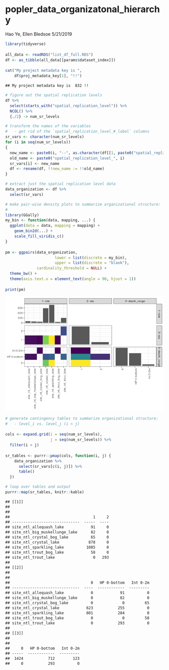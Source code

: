 popler\_data\_organizatonal\_hierarchy
================
Hao Ye, Ellen Bledsoe
5/21/2019

``` r
library(tidyverse)

all_data <- readRDS("list_df_full.RDS")
df <- as_tibble(all_data[[params$dataset_index]])

cat("My project metadata key is ", 
    df$proj_metadata_key[1], "!!")
```

    ## My project metadata key is  832 !!

``` r
# figure out the spatial replication levels
df %>% 
  select(starts_with("spatial_replication_level")) %>%
  NCOL() %>%
  {./2} -> num_sr_levels
```

``` r
# transform the names of the variables
#   - get rid of the `spatial_replication_level_#_label` columns
sr_vars <- character(num_sr_levels)
for (i in seq(num_sr_levels))
{
  new_name <- paste0(i, "--", as.character(df[[1, paste0("spatial_replication_level_", i, "_label")]]))
  old_name <- paste0("spatial_replication_level_", i)
  sr_vars[i] <- new_name
  df <- rename(df, !!new_name := !!old_name)
}
```

``` r
# extract just the spatial replication level data
data_organization <- df %>%
  select(sr_vars)
```

``` r
# make pair-wise density plots to summarize organizational structure:
# 
library(GGally)
my_bin <- function(data, mapping, ...) {
  ggplot(data = data, mapping = mapping) +
    geom_bin2d(...) +
    scale_fill_viridis_c()
}

pm <- ggpairs(data_organization, 
                      lower = list(discrete = my_bin), 
                      upper = list(discrete = "blank"), 
              cardinality_threshold = NULL) + 
  theme_bw() + 
  theme(axis.text.x = element_text(angle = 90, hjust = 1))

print(pm)
```

![](data_report-143_files/figure-markdown_github/unnamed-chunk-5-1.png)

``` r
# generate contingency tables to summarize organizational structure:
#   - level_i vs. level_j (i < j)

cols <- expand.grid(i = seq(num_sr_levels), 
                    j = seq(num_sr_levels)) %>%
  filter(i < j)

sr_tables <- purrr::pmap(cols, function(i, j) {
    data_organization %>%
      select(sr_vars[c(i, j)]) %>%
      table()
  })
```

``` r
# loop over tables and output
purrr::map(sr_tables, knitr::kable)
```

    ## [[1]]
    ## 
    ## 
    ##                                     1     2
    ## ------------------------------  -----  ----
    ## site_ntl_allequash_lake            91     0
    ## site_ntl_big_muskellunge_lake      82     0
    ## site_ntl_crystal_bog_lake          65     0
    ## site_ntl_crystal_lake             878     0
    ## site_ntl_sparkling_lake          1085     0
    ## site_ntl_trout_bog_lake            58     0
    ## site_ntl_trout_lake                 0   293
    ## 
    ## [[2]]
    ## 
    ## 
    ##                                    0   HP 0-bottom   Int 0-2m
    ## ------------------------------  ----  ------------  ---------
    ## site_ntl_allequash_lake            0            91          0
    ## site_ntl_big_muskellunge_lake      0            82          0
    ## site_ntl_crystal_bog_lake          0             0         65
    ## site_ntl_crystal_lake            623           255          0
    ## site_ntl_sparkling_lake          801           284          0
    ## site_ntl_trout_bog_lake            0             0         58
    ## site_ntl_trout_lake                0           293          0
    ## 
    ## [[3]]
    ## 
    ## 
    ##     0   HP 0-bottom   Int 0-2m
    ## -----  ------------  ---------
    ##  1424           712        123
    ##     0           293          0
